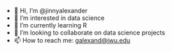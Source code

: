 - 👋 Hi, I’m @jinnyalexander
- 👀 I’m interested in data science
- 🌱 I’m currently learning R
- 💞️ I’m looking to collaborate on data science projects
- 📫 How to reach me: galexand@iwu.edu
